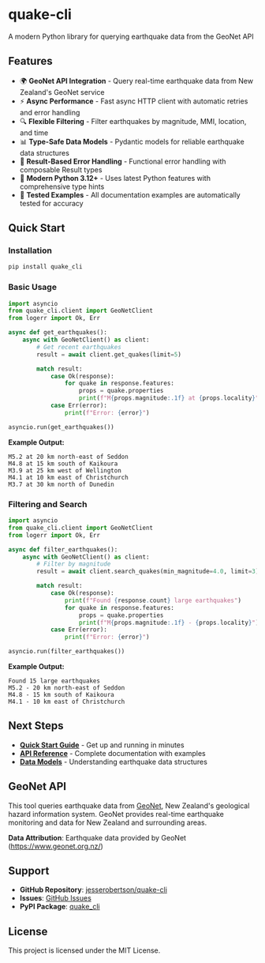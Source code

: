 # quake-cli

A modern Python library for querying earthquake data from the GeoNet API

## Features

- 🌍 **GeoNet API Integration** - Query real-time earthquake data from New Zealand's GeoNet service
- ⚡ **Async Performance** - Fast async HTTP client with automatic retries and error handling
- 🔍 **Flexible Filtering** - Filter earthquakes by magnitude, MMI, location, and time
- 📊 **Type-Safe Data Models** - Pydantic models for reliable earthquake data structures
- 🔄 **Result-Based Error Handling** - Functional error handling with composable Result types
- 🚀 **Modern Python 3.12+** - Uses latest Python features with comprehensive type hints
- 📖 **Tested Examples** - All documentation examples are automatically tested for accuracy

## Quick Start

### Installation

```bash
pip install quake_cli
```

### Basic Usage

```python
import asyncio
from quake_cli.client import GeoNetClient
from logerr import Ok, Err

async def get_earthquakes():
    async with GeoNetClient() as client:
        # Get recent earthquakes
        result = await client.get_quakes(limit=5)

        match result:
            case Ok(response):
                for quake in response.features:
                    props = quake.properties
                    print(f"M{props.magnitude:.1f} at {props.locality}")
            case Err(error):
                print(f"Error: {error}")

asyncio.run(get_earthquakes())
```

**Example Output:**
```
M5.2 at 20 km north-east of Seddon
M4.8 at 15 km south of Kaikoura
M3.9 at 25 km west of Wellington
M4.1 at 10 km east of Christchurch
M3.7 at 30 km north of Dunedin
```

### Filtering and Search

```python
import asyncio
from quake_cli.client import GeoNetClient
from logerr import Ok, Err

async def filter_earthquakes():
    async with GeoNetClient() as client:
        # Filter by magnitude
        result = await client.search_quakes(min_magnitude=4.0, limit=3)

        match result:
            case Ok(response):
                print(f"Found {response.count} large earthquakes")
                for quake in response.features:
                    props = quake.properties
                    print(f"M{props.magnitude:.1f} - {props.locality}")
            case Err(error):
                print(f"Error: {error}")

asyncio.run(filter_earthquakes())
```

**Example Output:**
```
Found 15 large earthquakes
M5.2 - 20 km north-east of Seddon
M4.8 - 15 km south of Kaikoura
M4.1 - 10 km east of Christchurch
```

## Next Steps

- **[Quick Start Guide](quickstart.md)** - Get up and running in minutes
- **[API Reference](api/index.md)** - Complete documentation with examples
- **[Data Models](api/models.md)** - Understanding earthquake data structures

## GeoNet API

This tool queries earthquake data from [GeoNet](https://www.geonet.org.nz/), New Zealand's geological hazard information system. GeoNet provides real-time earthquake monitoring and data for New Zealand and surrounding areas.

**Data Attribution**: Earthquake data provided by GeoNet (https://www.geonet.org.nz/)

## Support

- **GitHub Repository**: [jesserobertson/quake-cli](https://github.com/jesserobertson/quake-cli)
- **Issues**: [GitHub Issues](https://github.com/jesserobertson/quake-cli/issues)
- **PyPI Package**: [quake_cli](https://pypi.org/project/quake_cli)

## License

This project is licensed under the MIT License.